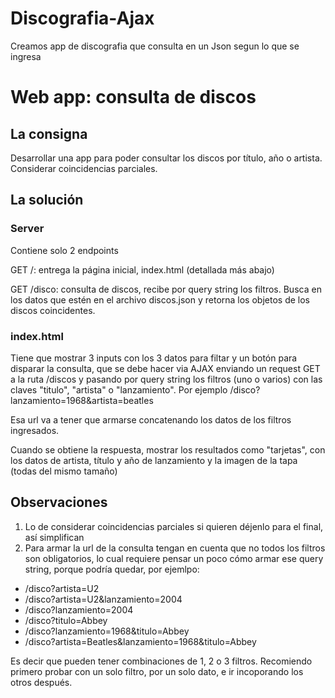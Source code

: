 # Discografia-Ajax
Creamos app de discografia que consulta en un Json segun lo que se ingresa

# Web app: consulta de discos

## La consigna

Desarrollar una app para poder consultar los discos por título, año o artista. Considerar coincidencias parciales.

## La solución

### Server

Contiene solo 2 endpoints

GET /: entrega la página inicial, index.html (detallada más abajo)

GET /disco: consulta de discos, recibe por query string los filtros. Busca en los datos que estén en el archivo discos.json y retorna los objetos de los discos coincidentes.

### index.html

Tiene que mostrar 3 inputs con los 3 datos para filtar y un botón para disparar la consulta, que se debe hacer via AJAX enviando un request GET a la ruta /discos y pasando por query string los filtros (uno o varios) con las claves "titulo", "artista" o "lanzamiento".
Por ejemplo /disco?lanzamiento=1968&artista=beatles

Esa url va a tener que armarse concatenando los datos de los filtros ingresados.

Cuando se obtiene la respuesta, mostrar los resultados como "tarjetas", con los datos de artista, título y año de lanzamiento y la imagen de la tapa (todas del mismo tamaño)

## Observaciones

1. Lo de considerar coincidencias parciales si quieren déjenlo para el final, así simplifican
2. Para armar la url de la consulta tengan en cuenta que no todos los filtros son obligatorios, lo cual requiere pensar un poco cómo armar ese query string, porque podría quedar, por ejemlpo:
  - /disco?artista=U2
  - /disco?artista=U2&lanzamiento=2004
  - /disco?lanzamiento=2004
  - /disco?titulo=Abbey
  - /disco?lanzamiento=1968&titulo=Abbey
  - /disco?artista=Beatles&lanzamiento=1968&titulo=Abbey
  
  Es decir que pueden tener combinaciones de 1, 2 o 3 filtros. Recomiendo primero probar con un solo filtro, por un solo dato, e ir incoporando los otros después.
